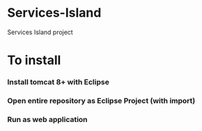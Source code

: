 # Services-Island
Services Island project 

# To install
### Install tomcat 8+ with Eclipse
### Open entire repository as Eclipse Project (with import)
### Run as web application